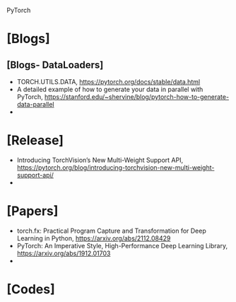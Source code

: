 PyTorch

# [Blogs]

## [Blogs- DataLoaders]
+ TORCH.UTILS.DATA, https://pytorch.org/docs/stable/data.html
+ A detailed example of how to generate your data in parallel with PyTorch, https://stanford.edu/~shervine/blog/pytorch-how-to-generate-data-parallel
+ 


# [Release]
+ Introducing TorchVision’s New Multi-Weight Support API, https://pytorch.org/blog/introducing-torchvision-new-multi-weight-support-api/
+ 

# [Papers]
+ torch.fx: Practical Program Capture and Transformation for Deep Learning in Python, https://arxiv.org/abs/2112.08429
+  PyTorch: An Imperative Style, High-Performance Deep Learning Library, https://arxiv.org/abs/1912.01703
+  



# [Codes]
